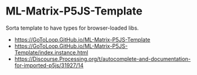 # ML-Matrix-P5JS-Template
Sorta template to have types for browser-loaded libs.

* https://GoToLoop.GitHub.io/ML-Matrix-P5JS-Template
* https://GoToLoop.GitHub.io/ML-Matrix-P5JS-Template/index.instance.html
* https://Discourse.Processing.org/t/autocomplete-and-documentation-for-imported-p5js/31927/14
